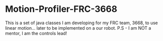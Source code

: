 # Motion-Profiler-FRC-3668
This is a set of java classes I am developing for my FRC team, 3668, to use linear motion... later to be implemented on a our robot.
P.S - I am NOT a mentor, I am the controls lead!
